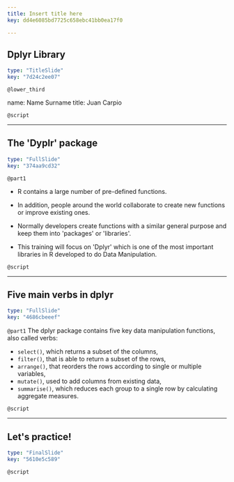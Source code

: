```yaml
---
title: Insert title here
key: dd4e6085bd7725c658ebc41bb0ea17f0

---
```

## Dplyr Library

```yaml
type: "TitleSlide"
key: "7d24c2ee07"
```

`@lower_third`

name: Name Surname
title: Juan Carpio


`@script`



---
## The 'Dyplr' package

```yaml
type: "FullSlide"
key: "374aa9cd32"
```

`@part1`
* R contains a large number of pre-defined functions.

* In addition, people around the world collaborate to create new functions or improve existing ones.

* Normally developers create functions with a similar general purpose and keep them into 'packages' or 'libraries'. 

* This training will focus on 'Dplyr' which is one of the most important libraries in R developed to do Data Manipulation.


`@script`



---
## Five main verbs in dplyr

```yaml
type: "FullSlide"
key: "4686cbeeef"
```

`@part1`
The dplyr package contains five key data manipulation functions, also called verbs:

- `select()`, which returns a subset of the columns,
- `filter()`, that is able to return a subset of the rows,
- `arrange()`, that reorders the rows according to single or multiple variables,
- `mutate()`, used to add columns from existing data,
- `summarise()`, which reduces each group to a single row by calculating aggregate measures.


`@script`



---
## Let's practice!

```yaml
type: "FinalSlide"
key: "5610e5c589"
```

`@script`


